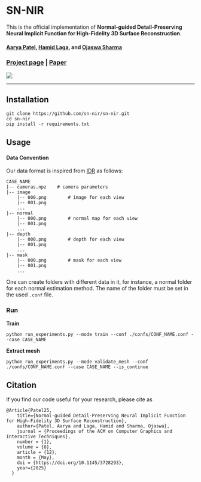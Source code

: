 # SN-NIR
This is the official implementation of **Normal-guided Detail-Preserving Neural Implicit Function for
High-Fidelity 3D Surface Reconstruction**.

#### [<ins>Aarya Patel</ins>](https://www.linkedin.com/in/aaryapatel007/), [<ins>Hamid Laga</ins>](https://researchportal.murdoch.edu.au/esploro/profile/hamid_laga/overview), and [<ins>Ojaswa Sharma</ins>](https://www.iiitd.ac.in/ojaswa)

### [Project page](https://graphics-research-group.github.io/sn-nir/) | [Paper](https://arxiv.org/abs/2406.04861)

<img src="assets/methodology_snnir.jpg">

----------------------------------------
## Installation

```shell
git clone https://github.com/sn-nir/sn-nir.git
cd sn-nir
pip install -r requirements.txt
```

## Usage

#### Data Convention

Our data format is inspired from [IDR](https://github.com/lioryariv/idr/blob/main/DATA_CONVENTION.md) as follows:
```
CASE_NAME
|-- cameras.npz    # camera parameters
|-- image
    |-- 000.png        # image for each view
    |-- 001.png
    ...
|-- normal
    |-- 000.png        # normal map for each view
    |-- 001.png
    ...
|-- depth
    |-- 000.png        # depth for each view
    |-- 001.png
    ...
|-- mask
    |-- 000.png        # mask for each view
    |-- 001.png
    ...
```

One can create folders with different data in it, for instance, a normal folder for each normal estimation method.
The name of the folder must be set in the used `.conf` file.

### Run

**Train**

```shell
python run_experiments.py --mode train --conf ./confs/CONF_NAME.conf --case CASE_NAME
```

**Extract mesh** 

```shell
python run_experiments.py --mode validate_mesh --conf ./confs/CONF_NAME.conf --case CASE_NAME --is_continue
```

## Citation
If you find our code useful for your research, please cite as

```
@Article{Patel25,
    title={Normal-guided Detail-Preserving Neural Implicit Function for High-Fidelity 3D Surface Reconstruction},
    author={Patel, Aarya and Laga, Hamid and Sharma, Ojaswa},
    journal = {Proceedings of the ACM on Computer Graphics and Interactive Techniques},
    number = {1},
    volume = {8},
    article = {12},
    month = {May},
    doi = {https://doi.org/10.1145/3728293},
    year={2025}
  }
```


